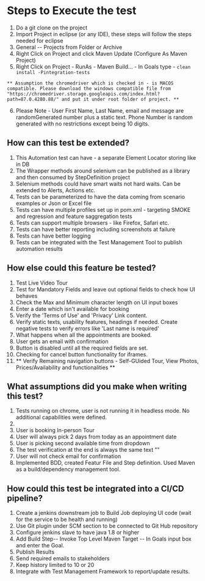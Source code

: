 # Steps to Execute the test
1. Do a git clone on the project
2. Import Project in eclipse (or any IDE), these steps will follow the steps needed for eclipse
3. General -- Projects from Folder or Archive
4. Right Click on Project and click Maven Update (Configure As Maven Project)
5. Right Click on Project - RunAs - Maven Build... - In Goals type - ```clean install -Pintegration-tests```

```** Assumption the chromedriver which is checked in - is MACOS compatible. Please download the windows compatible file from "https://chromedriver.storage.googleapis.com/index.html?path=87.0.4280.88/" and put it under root folder of project. ** ```

6. Please Note - User First Name, Last Name, email and message are randomGenerated number plus a static text. Phone Number is random generated with no restrictions except being 10 digits.

## How can this test be extended? ##
1. This Automation test can have - a separate Element Locator storing like in DB
2. The Wrapper methods around selenium can be published as a library and then consumed by StepDefinition project
3. Selenium methods could have smart waits not hard waits. Can be extended to Alerts, Actions etc.
4. Tests can be parameterized to have the data coming from scenario examples or Json or Excel file
5. Tests can have multiple profiles set up in pom.xml - targeting SMOKE and regression and feature saggregation tests
6. Tests can support multiple browsers - like Firefox, Safari etc.
7. Tests can have better reporting including screenshots at failure 
8. Tests can have better logging 
9. Tests can be integrated with the Test Management Tool to publish automation results


## How else could this feature be tested? ##

1. Test Live Video Tour
2. Test for Mandatory Fields and leave out optional fields to check how UI behaves
3. Check the Max and Minimum character length on UI input boxes
4. Enter a date which isn't available for booking
5. Verify the 'Terms of Use' and 'Privacy' Link content.
6. Verify static texts, usability features, headings if needed. Create negative tests to verify errors like 'Last name is required'
7. What happens when all the appointments are booked.
8. User gets an email with confirmation
9. Button is disabled until all the required fields are set.
10. Checking for cancel button functionality for iframes.
11. ** Verify Remaining navigation buttons - Self-GUided Tour, View Photos, Prices/Availability and functionalities **



## What assumptions did you make when writing this test? ##
1. Tests running on chrome, user is not running it in headless mode. No additional capabilities were defined.
2.
2. User is booking In-person Tour
3. User will always pick 2 days from today as an appointment date
4. User is picking second available time from dropdown
5. The test verification at the end is always the same text ""
6. User will not check email for confirmation
7. Implemented BDD, created Featur File and Step definition. Used Maven as a build/dependency management tool.


## How could this test be integrated into a CI/CD pipeline? ##
1. Create a jenkins downstream job to Build Job deploying UI code (wait for the service to be health and running)
2. Use Git plugin under SCM section to be connected to Git Hub repository
3. Configure jenkins slave to have java 1.8 or higher
4. Add Build Step-- Invoke Top Level Maven Target -- In Goals input box and enter the Goal.
5. Publish Results
6. Send required emails to stakeholders
7. Keep history limited to 10 or 20 
8. Integrate with Test Management Framework to report/update results.
